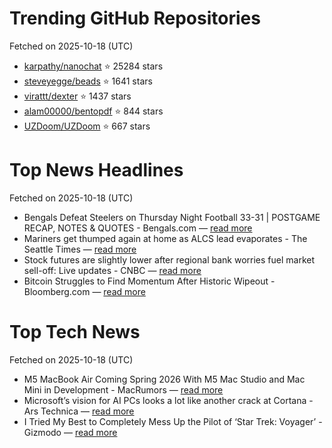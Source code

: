 # Trending GitHub Repositories
Fetched on 2025-10-18 (UTC)

- [karpathy/nanochat](https://github.com/karpathy/nanochat) ⭐ 25284 stars
- [steveyegge/beads](https://github.com/steveyegge/beads) ⭐ 1641 stars
- [virattt/dexter](https://github.com/virattt/dexter) ⭐ 1437 stars
- [alam00000/bentopdf](https://github.com/alam00000/bentopdf) ⭐ 844 stars
- [UZDoom/UZDoom](https://github.com/UZDoom/UZDoom) ⭐ 667 stars

# Top News Headlines
Fetched on 2025-10-18 (UTC)
- Bengals Defeat Steelers on Thursday Night Football 33-31 | POSTGAME RECAP, NOTES & QUOTES - Bengals.com — [read more](https://www.bengals.com/news/bengals-steelers-recap-postgame-week-7-thursday-night-football-notes-quotes-stats)
- Mariners get thumped again at home as ALCS lead evaporates - The Seattle Times — [read more](https://www.seattletimes.com/sports/mariners/mariners-get-shelled-again-as-blue-jays-silence-seattle-and-even-alcs/)
- Stock futures are slightly lower after regional bank worries fuel market sell-off: Live updates - CNBC — [read more](https://www.cnbc.com/2025/10/16/stock-market-today-live-updates.html)
- Bitcoin Struggles to Find Momentum After Historic Wipeout - Bloomberg.com — [read more](https://www.bloomberg.com/news/articles/2025-10-17/bitcoin-btc-struggles-to-find-momentum-after-historic-wipeout)

# Top Tech News
Fetched on 2025-10-18 (UTC)
- M5 MacBook Air Coming Spring 2026 With M5 Mac Studio and Mac Mini in Development - MacRumors — [read more](https://www.macrumors.com/2025/10/16/m5-macbook-air-spring/)
- Microsoft’s vision for AI PCs looks a lot like another crack at Cortana - Ars Technica — [read more](https://arstechnica.com/gadgets/2025/10/microsofts-vision-for-ai-pcs-looks-a-lot-like-another-crack-at-cortana/)
- I Tried My Best to Completely Mess Up the Pilot of ‘Star Trek: Voyager’ - Gizmodo — [read more](https://gizmodo.com/star-trek-voyager-across-the-unknown-demo-impressions-2000673198)
